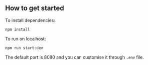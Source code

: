 ## How to get started

To install dependencies:

```
npm install
```

To run on localhost:

```
npm run start:dev
```

The default port is 8080 and you can customise it through `.env` file.
